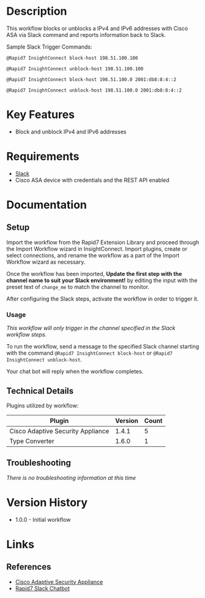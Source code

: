# Description

This workflow blocks or unblocks a IPv4 and IPv6 addresses with Cisco ASA via Slack command and reports information back to Slack.

Sample Slack Trigger Commands:

`@Rapid7 InsightConnect block-host 198.51.100.100`

`@Rapid7 InsightConnect unblock-host 198.51.100.100`

`@Rapid7 InsightConnect block-host 198.51.100.0 2001:db8:8:4::2`

`@Rapid7 InsightConnect unblock-host 198.51.100.0 2001:db8:8:4::2`

# Key Features

* Block and unblock IPv4 and IPv6 addresses

# Requirements

* [Slack](https://insightconnect.help.rapid7.com/docs/configure-slack-for-chatops)
* Cisco ASA device with credentials and the REST API enabled

# Documentation

## Setup

Import the workflow from the Rapid7 Extension Library and proceed through the Import Workflow wizard in InsightConnect. Import plugins, create or select connections, and rename the workflow as a part of the Import Workflow wizard as necessary.

Once the workflow has been imported, **Update the first step with the channel name to suit your Slack environment!** by editing the input with the preset text of `change_me` to match the channel to monitor.

After configuring the Slack steps, activate the workflow in order to trigger it.


### Usage

*This workflow will only trigger in the channel specified in the Slack workflow steps.*

To run the workflow, send a message to the specified Slack channel starting with the command `@Rapid7 InsightConnect block-host` or `@Rapid7 InsightConnect unblock-host`.


Your chat bot will reply when the workflow completes.

## Technical Details

Plugins utilized by workflow:

|Plugin|Version|Count|
|----|----|--------|
|Cisco Adaptive Security Appliance|1.4.1|5|
|Type Converter|1.6.0|1|


## Troubleshooting

_There is no troubleshooting information at this time_

# Version History

* 1.0.0 - Initial workflow

# Links

## References

* [Cisco Adaptive Security Appliance](https://www.cisco.com/c/en/us/products/security/adaptive-security-appliance-asa-software/index.html)
* [Rapid7 Slack Chatbot](https://insightconnect.help.rapid7.com/docs/configure-slack-for-chatops)
